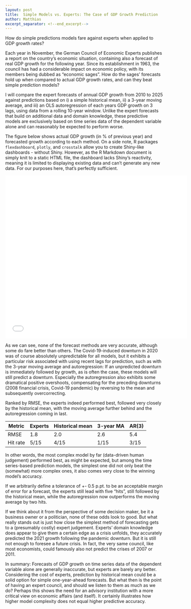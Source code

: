 ```yaml
---
layout: post
title:  Simple Models vs. Experts: The Case of GDP Growth Prediction
author: Matthias
excerpt_separator: <!--end_excerpt-->
---
```

How do simple predictions models fare against experts when applied to GDP growth rates? <!--end_excerpt-->

Each year in November, the German Council of Economic Experts publishes a report on the country’s economic situation, containing also a forecast of real GDP growth for the following year. Since its establishment in 1963, the council has had a considerable impact on economic policy, with its members being dubbed as “economic sages”. How do the sages’ forecasts hold up when compared to actual GDP growth rates, and can they beat simple prediction models?

I will compare the expert forecasts of annual GDP growth from 2010 to 2025 against predictions based on i) a simple historical mean, ii) a 3-year moving average, and iii) an OLS autoregression of each years GDP growth on 3 lags, using data from a rolling 10-year window. Unlike the expert forecasts that build on additional data and domain knowledge, these predictive models are exclusively based on time series data of the dependent variable alone and can reasonably be expected to perform worse.

The figure below shows actual GDP growth (in % of previous year) and forecasted growth according to each method. On a side note, R packages `flexdashboard`, `plotly`, and `crosstalk` allow you to create Shiny-like dashboards - without Shiny. However, as the R Markdown document is simply knit to a static HTML file, the dashboard lacks Shiny’s reactivity, meaning it is limited to displaying existing data and can’t generate any new data. For our purposes here, that’s perfectly sufficient.

<iframe src="/images/dashboard-gdp-growth-prediction.html" height="520px" width="115%" style="border:none;"></iframe>

As we can see, none of the forecast methods are very accurate, although some do fare better than others. The Covid-19-induced downturn in 2020 was of course absolutely unpredictable for all models, but it exhibits a particular risk associated with using recent lags for prediction, such as with the 3-year moving average and autoregression: If an unpredicted downturn is immediately followed by growth, as is often the case, these models will still predict a downturn. Especially the autoregression also exhibits some dramatical positive overshoots, compensating for the preceding downturns (2008 financial crisis, Covid-19 pandemic) by reversing to the mean and subsequently overcorrecting. 

Ranked by RMSE, the experts indeed performed best, followed very closely by the historical mean, with the moving average further behind and the autoregression coming in last.

|Metric	|Experts|Historical mean|3-year MA|AR(3)|
|---	|---|---|---|---|
|RMSE	|1.8|2.0|2.6|5.4|
|Hit rate	|5/15|4/15|1/15|3/15|

In other words, the most complex model by far (data-driven human judgement) performed best, as might be expected, but among the time series-based prediction models, the simplest one did not only beat the (somewhat) more complex ones, it also comes very close to the winning model’s accuracy. 

If we arbitrarily define a tolerance of +- 0.5 p.pt. to be an acceptable margin of error for a forecast, the experts still lead with five “hits”, still followed by the historical mean, while the autoregression now outperforms the moving average by two hits.

If we think about it from the perspective of some decision maker, be it a business owner or a politician, none of these odds look to good. But what really stands out is just how close the simplest method of forecasting gets to a (presumably costly) expert judgement. Experts’ domain knowledge does appear to give them a certain edge as a crisis unfolds, they accurately predicted the 2021 growth following the pandemic downturn. But it is still not enough to foresee a future crisis. In fact, the very same council, like most economists, could famously also not predict the crises of 2007 or 2011.

In summary: Forecasts of GDP growth on time series data of the dependent variable alone are generally inaccurate, but experts are barely any better. Considering the cost of experts, prediction by historical mean could be a solid option for simple one-year-ahead forecasts. But what then is the point of having an expert council, and should we listen to them as much as we do? Perhaps this shows the need for an advisory institution with a more critical view on economic affairs (and itself). It certainly illustrates how higher model complexity does not equal higher predictive accuracy.
